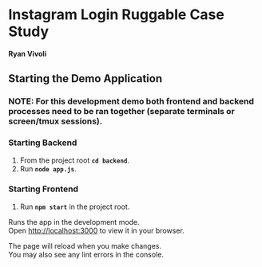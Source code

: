 # Instagram Login Ruggable Case Study
**Ryan Vivoli**
## Starting the Demo Application

### **NOTE:** For this development demo both frontend and backend processes need to be ran together (separate terminals or screen/tmux sessions).
### Starting Backend
1. From the project root **`cd backend`**.
2. Run **`node app.js`**.

### Starting Frontend
1. Run **`npm start`** in the project root.

Runs the app in the development mode.\
Open [http://localhost:3000](http://localhost:3000) to view it in your browser.

The page will reload when you make changes.\
You may also see any lint errors in the console.
